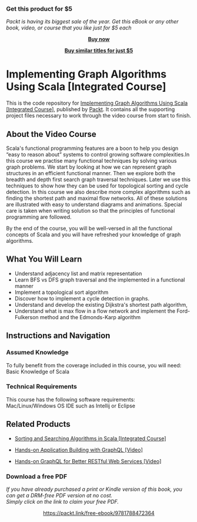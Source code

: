 
### Get this product for $5

<i>Packt is having its biggest sale of the year. Get this eBook or any other book, video, or course that you like just for $5 each</i>


<b><p align='center'>[Buy now](https://packt.link/9781788472364)</p></b>


<b><p align='center'>[Buy similar titles for just $5](https://subscription.packtpub.com/search)</p></b>


# Implementing Graph Algorithms Using Scala [Integrated Course]
This is the code repository for [Implementing Graph Algorithms Using Scala [Integrated Course]](https://www.packtpub.com/application-development/implementing-graph-algorithms-using-scala-integrated-course?utm_source=github&utm_medium=repository&utm_campaign=9781788472364), published by [Packt](https://www.packtpub.com/?utm_source=github). It contains all the supporting project files necessary to work through the video course from start to finish.
## About the Video Course
Scala's functional programming features are a boon to help you design “easy to reason about” systems to control growing software complexities.In this course we practise many functional techniques by solving various graph problems. We start by looking at how we can represent graph structures in an efficient functional manner. Then we explore both the breadth and depth first search graph traversal techniques. Later we use this techniques to show how they can be used for topological sorting and cycle detection. In this course we also describe more complex algorithms such as finding the shortest path and maximal flow networks. All of these solutions are illustrated with easy to understand diagrams and animations. Special care is taken when writing solution so that the principles of functional programming are followed.

By the end of the course, you will be well-versed in all the functional concepts of Scala and you will have refreshed your knowledge of graph algorithms.

<H2>What You Will Learn</H2>
<DIV class=book-info-will-learn-text>
<UL>
<LI>Understand adjacency<SPAN style="BACKGROUND-COLOR: transparent"> list and matrix representation</SPAN> 
<LI>Learn BFS vs DFS graph traversal and the implemented in a functional manner 
<LI>Implement a topological sort algorithm 
<LI>Discover how to implement a cycle detection in graphs. 
<LI>Understand and develop the existing Dijkstra's shortest path algorithm, 
<LI>Understand what is max flow in a flow network and implement the Ford-Fulkerson method and the Edmonds-Karp algorithm </LI></UL></DIV>

## Instructions and Navigation
### Assumed Knowledge
To fully benefit from the coverage included in this course, you will need:<br/>
Basic Knowledge of Scala 
### Technical Requirements
This course has the following software requirements:<br/>
Mac/Linux/Windows OS
IDE such as Intellij or Eclipse

## Related Products
* [Sorting and Searching Algorithms in Scala [Integrated Course]](https://www.packtpub.com/application-development/sorting-and-searching-algorithms-scala-integrated-course?utm_source=github&utm_medium=repository&utm_campaign=9781788476850)

* [Hands-on Application Building with GraphQL [Video]](https://www.packtpub.com/web-development/hands-application-building-graphql-video?utm_source=github&utm_medium=repository&utm_campaign=9781788991865)

* [Hands-on GraphQL for Better RESTful Web Services [Video]](https://www.packtpub.com/application-development/hands-graphql-better-restful-web-services-video?utm_source=github&utm_medium=repository&utm_campaign=9781788995627)

### Download a free PDF

 <i>If you have already purchased a print or Kindle version of this book, you can get a DRM-free PDF version at no cost.<br>Simply click on the link to claim your free PDF.</i>
<p align="center"> <a href="https://packt.link/free-ebook/9781788472364">https://packt.link/free-ebook/9781788472364 </a> </p>